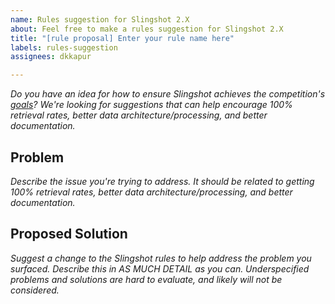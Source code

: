 ```yaml
---
name: Rules suggestion for Slingshot 2.X
about: Feel free to make a rules suggestion for Slingshot 2.X
title: "[rule proposal] Enter your rule name here"
labels: rules-suggestion
assignees: dkkapur

---
```


_Do you have an idea for how to ensure Slingshot achieves the competition's [goals](https://slingshot.filecoin.io/about)? We're looking for suggestions that can help encourage 100% retrieval rates, better data architecture/processing, and better documentation._

## Problem
_Describe the issue you're trying to address. It should be related to getting 100% retrieval rates, better data architecture/processing, and better documentation._

## Proposed Solution
_Suggest a change to the Slingshot rules to help address the problem you surfaced. Describe this in AS MUCH DETAIL as you can. Underspecified problems and solutions are hard to evaluate, and likely will not be considered._
